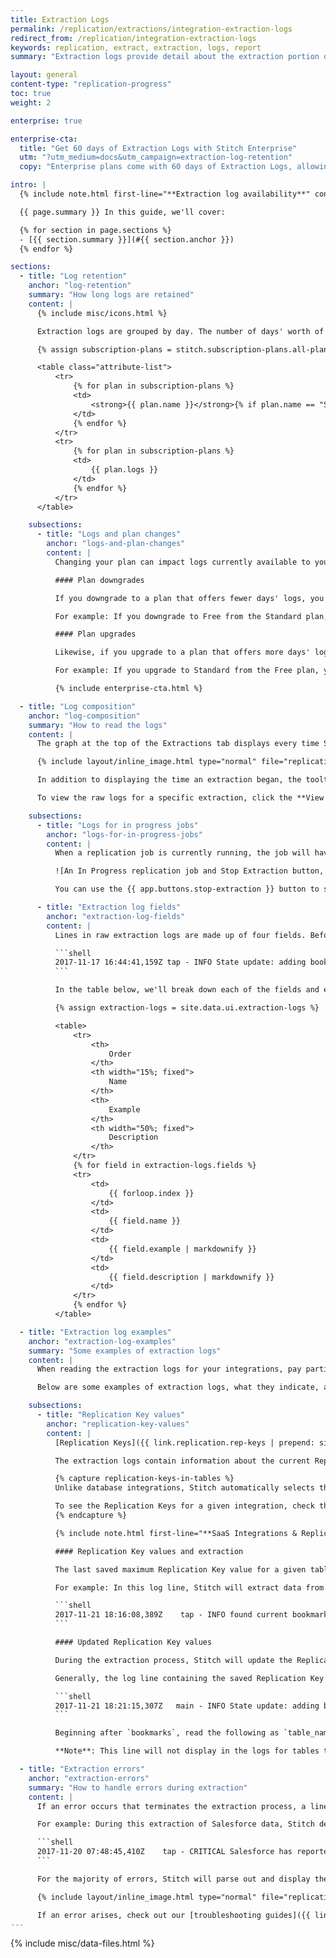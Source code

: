 ```yaml
---
title: Extraction Logs
permalink: /replication/extractions/integration-extraction-logs
redirect_from: /replication/integration-extraction-logs
keywords: replication, extract, extraction, logs, report
summary: "Extraction logs provide detail about the extraction portion of the replication process for a given integration."

layout: general
content-type: "replication-progress"
toc: true
weight: 2

enterprise: true

enterprise-cta:
  title: "Get 60 days of Extraction Logs with Stitch Enterprise"
  utm: "?utm_medium=docs&utm_campaign=extraction-log-retention"
  copy: "Enterprise plans come with 60 days of Extraction Logs, allowing you to view an integration's extraction behavior over time, identify patterns, and quickly resolve errors when they arise."

intro: |
  {% include note.html first-line="**Extraction log availability**" content="Extraction logs are available only for integrations powered by Singer taps. As integrations are converted to the Singer system, extraction logs will be made available." %}

  {{ page.summary }} In this guide, we'll cover:

  {% for section in page.sections %}
  - [{{ section.summary }}](#{{ section.anchor }})
  {% endfor %}

sections:
  - title: "Log retention"
    anchor: "log-retention"
    summary: "How long logs are retained"
    content: |
      {% include misc/icons.html %}

      Extraction logs are grouped by day. The number of days' worth of logs available to you depends on your Stitch plan:

      {% assign subscription-plans = stitch.subscription-plans.all-plans | where:"legacy",false %}

      <table class="attribute-list">
          <tr>
              {% for plan in subscription-plans %}
              <td>
                  <strong>{{ plan.name }}</strong>{% if plan.name == "Standard" %}{{ notice-icon | replace:"TOOLTIP","The Standard plan replaces the Starter, Basic, and Premier plans." }}{% endif %}
              </td>
              {% endfor %}
          </tr>
          <tr>
              {% for plan in subscription-plans %}
              <td>
                  {{ plan.logs }}
              </td>
              {% endfor %}
          </tr>
      </table>

    subsections:
      - title: "Logs and plan changes"
        anchor: "logs-and-plan-changes"
        content: |
          Changing your plan can impact logs currently available to you.

          #### Plan downgrades

          If you downgrade to a plan that offers fewer days' logs, you'll **lose** access to the difference between your current plan and your new plan.

          For example: If you downgrade to Free from the Standard plan, you'll lose access to six days' worth of logs.

          #### Plan upgrades

          Likewise, if you upgrade to a plan that offers more days' logs, you'll immediately **gain** access to the difference.

          For example: If you upgrade to Standard from the Free plan, you'll gain access to an additional six days' worth of logs.

          {% include enterprise-cta.html %}

  - title: "Log composition"
    anchor: "log-composition"
    summary: "How to read the logs"
    content: |
      The graph at the top of the Extractions tab displays every time Stitch connected to the integration by day, based on the integration's [Replication Frequency]({{ link.replication.rep-frequency | prepend: site.baseurl }}).

      {% include layout/inline_image.html type="normal" file="replication/extraction-graph-rep-frequency.gif" alt="Extraction graph with intervals of 30 minutes" %}

      In addition to displaying the time an extraction began, the tooltips also include how long the extraction ran for and if any errors arose.

      To view the raw logs for a specific extraction, click the **View Logs** link in the tooltip or the bar in the graph. This will open the logs for the job in the **Extraction Logs** section, located below the graph.

    subsections:
      - title: "Logs for in progress jobs"
        anchor: "logs-for-in-progress-jobs"
        content: |
          When a replication job is currently running, the job will have an **In Progress** status and a {{ app.buttons.stop-extraction }} button:

          ![An In Progress replication job and Stop Extraction button, highlighted]({{ site.baseurl }}/images/replication/stop-in-progress-job.png)

          You can use the {{ app.buttons.stop-extraction }} button to stop an in progress job, which is useful when the data source is experiencing issues. Refer to the [Start and stop extraction jobs documentation]({{ link.replication.start-stop-extraction | prepend: site.baseurl }}) for more info.

      - title: "Extraction log fields"
        anchor: "extraction-log-fields"
        content: |
          Lines in raw extraction logs are made up of four fields. Before we get into the field details, take a look at this example line:

          ```shell
          2017-11-17 16:44:41,159Z tap - INFO State update: adding bookmarks.ads.updated_time = "2017-11-06T13:29:23-05:00"
          ```

          In the table below, we'll break down each of the fields and explain what they mean.

          {% assign extraction-logs = site.data.ui.extraction-logs %}

          <table>
              <tr>
                  <th>
                      Order
                  </th>
                  <th width="15%; fixed">
                      Name
                  </th>
                  <th>
                      Example
                  </th>
                  <th width="50%; fixed">
                      Description
                  </th>
              </tr>
              {% for field in extraction-logs.fields %}
              <tr>
                  <td>
                      {{ forloop.index }}
                  </td>
                  <td>
                      {{ field.name }}
                  </td>
                  <td>
                      {{ field.example | markdownify }}
                  </td>
                  <td>
                      {{ field.description | markdownify }}
                  </td>
              </tr>
              {% endfor %}
          </table>

  - title: "Extraction log examples"
    anchor: "extraction-log-examples"
    summary: "Some examples of extraction logs"
    content: |
      When reading the extraction logs for your integrations, pay particular attention to the content of the message body. The message body will contain information about what's currently happening in the extraction process and errors, should they arise.

      Below are some examples of extraction logs, what they indicate, and how to read them.

    subsections:
      - title: "Replication Key values"
        anchor: "replication-key-values"
        content: |
          [Replication Keys]({{ link.replication.rep-keys | prepend: site.baseurl }}) are columns used to identify new and updated data in tables that use [Key-based Incremental Replication]({{ link.replication.key-based-incremental | prepend: site.baseurl }}).

          The extraction logs contain information about the current Replication Key value for a given table, as well as the updated value detected during the extraction process.

          {% capture replication-keys-in-tables %}
          Unlike database integrations, Stitch automatically selects the field to use for Key-based Incremental Replication. This can make it difficult to remember which field extraction is based on.

          To see the Replication Keys for a given integration, check the **Schema** section of the [integration's documentation]({{ site.baseurl }}/integrations/saas). Look for fields with a {{ ui-icon.replication-key | flatify }} icon next to their names.
          {% endcapture %}

          {% include note.html first-line="**SaaS Integrations & Replication Keys**" content=replication-keys-in-tables %}

          #### Replication Key values and extraction

          The last saved maximum Replication Key value for a given table is used to detect new and updated data.

          For example: In this log line, Stitch will extract data from the `ads` endpoint that has an `updated_at` timestamp greater than or equal to `2017-11-06T12:48:15-05:00`:

          ```shell
          2017-11-21 18:16:08,389Z    tap - INFO found current bookmark for ads:  2017-11-06T12:48:15-05:00
          ```

          #### Updated Replication Key values

          During the extraction process, Stitch will update the Replication Key values for the tables set to replicate.

          Generally, the log line containing the saved Replication Key value for a table will be similar to this:

          ```shell
          2017-11-21 18:21:15,307Z   main - INFO State update: adding bookmarks.ads.updated_time = "2017-11-06T13:29:23-05:00"
          ```

          Beginning after `bookmarks`, read the following as `table_name.replication_key_field`. In this case, the table is `ads`, the Replication Key is `updated_time`, and the saved Replication Key value for the table is being updated to `2017-11-06T13:29:23-05:00`.

          **Note**: This line will not display in the logs for tables that have unchanged Replication Key values. This means if Stitch doesn't detect any new or updated data for a table, a line like the above will not appear in the logs for that table.

  - title: "Extraction errors"
    anchor: "extraction-errors"
    summary: "How to handle errors during extraction"
    content: |
      If an error occurs that terminates the extraction process, a line with a message type of `CRITICAL` will appear in the log. Generally, this will also display as the last line of the log.

      For example: During this extraction of Salesforce data, Stitch detected that there wasn't sufficient API quota available to continue replication:

      ```shell
      2017-11-20 07:48:45,410Z    tap - CRITICAL Salesforce has reported 32115/100000 (32.12%) total REST quota used across all Salesforce Applications. Terminating replication to not continue past configured percentage of 30.0% total quota.
      ```

      For the majority of errors, Stitch will parse out and display the messages separately from the raw extraction logs:

      {% include layout/inline_image.html type="normal" file="replication/extraction-log-error.png" alt="Error message from error that occurred during extraction" %}

      If an error arises, check out our [troubleshooting guides]({{ link.troubleshooting.main | prepend: site.baseurl }}) for help.
---
```

{% include misc/data-files.html %}